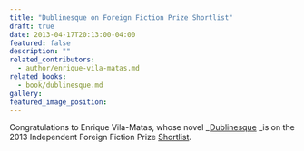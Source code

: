 ```yaml
---
title: "Dublinesque on Foreign Fiction Prize Shortlist"
draft: true
date: 2013-04-17T20:13:00-04:00
featured: false
description: ""
related_contributors:
  - author/enrique-vila-matas.md
related_books:
  - book/dublinesque.md
gallery:
featured_image_position: 
---
```


Congratulations to Enrique Vila-Matas, whose novel _[Dublinesque](http://ndbooks.com/book/dublinesque) _is on the 2013 Independent Foreign Fiction Prize [Shortlist](http://www.guardian.co.uk/books/2013/apr/11/independent-foreign-fiction-prize-2013-shortlist). 

